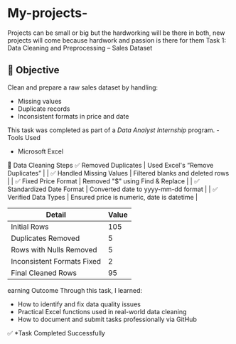 # My-projects-
Projects can be small or big but the hardworking will be there in both, new projects will come because  hardwork and passion is there for them 
Task 1: Data Cleaning and Preprocessing – Sales Dataset

## 🎯 Objective
Clean and prepare a raw sales dataset by handling:
- Missing values
- Duplicate records
- Inconsistent formats in price and date

This task was completed as part of a *Data Analyst Internship* program.
-Tools Used
- Microsoft Excel

🔧 Data Cleaning Steps
✅ Removed Duplicates | Used Excel's “Remove Duplicates” |
| ✅ Handled Missing Values | Filtered blanks and deleted rows |
| ✅ Fixed Price Format | Removed "$" using Find & Replace |
| ✅ Standardized Date Format | Converted date to yyyy-mm-dd format |
| ✅ Verified Data Types | Ensured price is numeric, date is datetime |

Detail                      | Value        
|----------------------------|--------------
| Initial Rows               | 105          
| Duplicates Removed         | 5            
| Rows with Nulls Removed    | 5            
| Inconsistent Formats Fixed | 2            
| Final Cleaned Rows         | 95    

earning Outcome
Through this task, I learned:
- How to identify and fix data quality issues
- Practical Excel functions used in real-world data cleaning
- How to document and submit tasks professionally via GitHub


✅ *Task Completed Successfully
